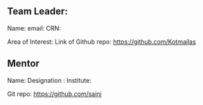 ## Team Leader:

Name: 
email: 
CRN: 

Area of Interest: 
Link of Github repo: https://github.com/Kotmajlas

## Mentor

Name: 
Designation : 
Institute: 

Git repo: https://github.com/saini

